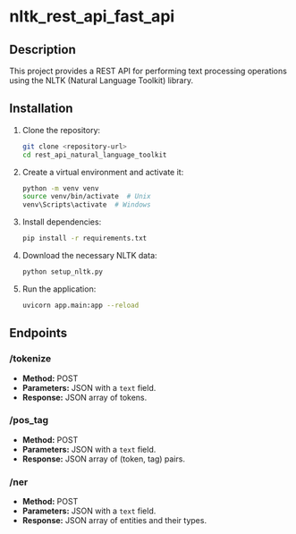 # nltk_rest_api_fast_api

## Description
This project provides a REST API for performing text processing operations using the NLTK (Natural Language Toolkit) library.

## Installation

1. Clone the repository:
    ```bash
    git clone <repository-url>
    cd rest_api_natural_language_toolkit
    ```

2. Create a virtual environment and activate it:
    ```bash
    python -m venv venv
    source venv/bin/activate  # Unix
    venv\Scripts\activate  # Windows
    ```

3. Install dependencies:
    ```bash
    pip install -r requirements.txt
    ```

4. Download the necessary NLTK data:
    ```bash
    python setup_nltk.py
    ```

5. Run the application:
    ```bash
    uvicorn app.main:app --reload
    ```

## Endpoints

### /tokenize
- **Method:** POST
- **Parameters:** JSON with a `text` field.
- **Response:** JSON array of tokens.

### /pos_tag
- **Method:** POST
- **Parameters:** JSON with a `text` field.
- **Response:** JSON array of (token, tag) pairs.

### /ner
- **Method:** POST
- **Parameters:** JSON with a `text` field.
- **Response:** JSON array of entities and their types.
